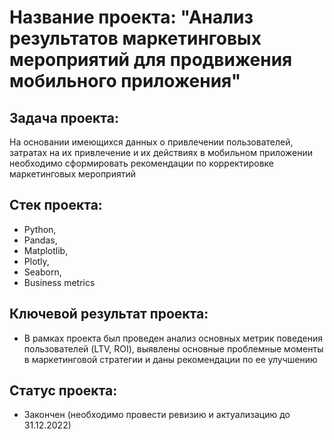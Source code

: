 # **Название проекта:** "Анализ результатов маркетинговых мероприятий для продвижения мобильного приложения" 

##  **Задача проекта:**
На основании имеющихся данных о привлечении пользователей, затратах на их привлечение и их действиях в мобильном приложении необходимо сформировать рекомендации по корректировке маркетинговых мероприятий

##  **Стек проекта:**
- Python, 
- Pandas, 
- Matplotlib, 
- Plotly, 
- Seaborn, 
- Business metrics

## **Ключевой результат проекта:**
- В рамках проекта был проведен анализ основных метрик поведения пользователей (LTV, ROI), выявлены основные проблемные моменты в маркетинговой стратегии и даны рекомендации по ее улучшению
## **Статус проекта:**
- Закончен (необходимо провести ревизию и актуализацию до 31.12.2022)
